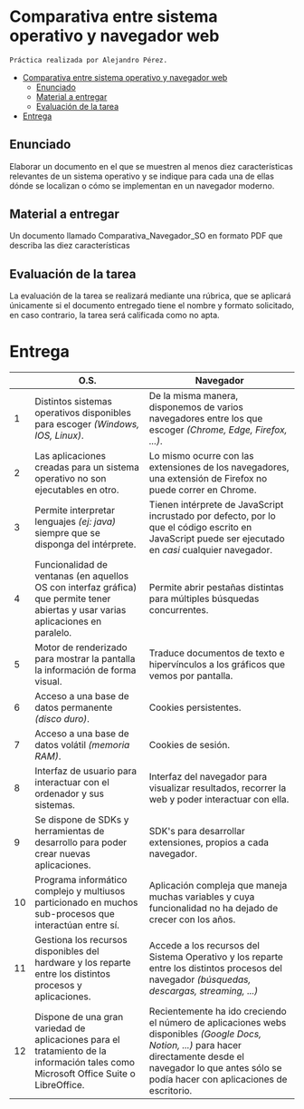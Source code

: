 # Comparativa entre sistema operativo y navegador web

```cmd
Práctica realizada por Alejandro Pérez.
```

- [Comparativa entre sistema operativo y navegador web](#comparativa-entre-sistema-operativo-y-navegador-web)
  - [Enunciado](#enunciado)
  - [Material a entregar](#material-a-entregar)
  - [Evaluación de la tarea](#evaluación-de-la-tarea)
- [Entrega](#entrega)

## Enunciado

Elaborar un documento en el que se muestren al menos diez características relevantes de un sistema operativo y se indique para cada una de ellas dónde se localizan o cómo se implementan en un navegador moderno.

## Material a entregar

Un documento llamado Comparativa_Navegador_SO en formato PDF que describa las diez características

## Evaluación de la tarea

La evaluación de la tarea se realizará mediante una rúbrica, que se aplicará únicamente si el documento entregado tiene el nombre y formato solicitado, en caso contrario, la tarea será calificada como no apta.

# Entrega

|     | O.S.                                                                                                                                | Navegador                                                                                                                                                                             |
| --- | ----------------------------------------------------------------------------------------------------------------------------------- | ------------------------------------------------------------------------------------------------------------------------------------------------------------------------------------- |
| 1   | Distintos sistemas operativos disponibles para escoger *(Windows, IOS, Linux)*.                                                     | De la misma manera, disponemos de varios navegadores entre los que escoger *(Chrome, Edge, Firefox, ...)*.                                                                            |
| 2   | Las aplicaciones creadas para un sistema operativo no son ejecutables en otro.                                                      | Lo mismo ocurre con las extensiones de los navegadores, una extensión de Firefox no puede correr en Chrome.                                                                           |
| 3   | Permite interpretar lenguajes *(ej: java)* siempre que se disponga del intérprete.                                                  | Tienen intérprete de JavaScript incrustado por defecto, por lo que el código escrito en JavaScript puede ser ejecutado en *casi* cualquier navegador.                                 |
| 4   | Funcionalidad de ventanas (en aquellos OS con interfaz gráfica) que permite tener abiertas y usar varias aplicaciones en paralelo.  | Permite abrir pestañas distintas para múltiples búsquedas concurrentes.                                                                                                               |
| 5   | Motor de renderizado para mostrar la pantalla la información de forma visual.                                                       | Traduce documentos de texto e hipervínculos a los gráficos que vemos por pantalla.                                                                                                    |
| 6   | Acceso a una base de datos permanente *(disco duro)*.                                                                               | Cookies persistentes.                                                                                                                                                                 |
| 7   | Acceso a una base de datos volátil *(memoria RAM)*.                                                                                 | Cookies de sesión.                                                                                                                                                                    |
| 8   | Interfaz de usuario para interactuar con el ordenador y sus sistemas.                                                               | Interfaz del navegador para visualizar resultados, recorrer la web y poder interactuar con ella.                                                                                      |
| 9   | Se dispone de SDKs y herramientas de desarrollo para poder crear nuevas aplicaciones.                                               | SDK's para desarrollar extensiones, propios a cada navegador.                                                                                                                         |
| 10  | Programa informático complejo y multiusos particionado en muchos sub-procesos que interactúan entre sí.                             | Aplicación compleja que maneja muchas variables y cuya funcionalidad no ha dejado de crecer con los años.                                                                             |
| 11  | Gestiona los recursos disponibles del hardware y los reparte entre los distintos procesos y aplicaciones.                           | Accede a los recursos del Sistema Operativo y los reparte entre los distintos procesos del navegador *(búsquedas, descargas, streaming, ...)*                                         |
| 12  | Dispone de una gran variedad de aplicaciones para el tratamiento de la información tales como Microsoft Office Suite o LibreOffice. | Recientemente ha ido creciendo el número de aplicaciones webs disponibles *(Google Docs, Notion, ...)* para hacer directamente desde el navegador lo que antes sólo se podía hacer con aplicaciones de escritorio. |
